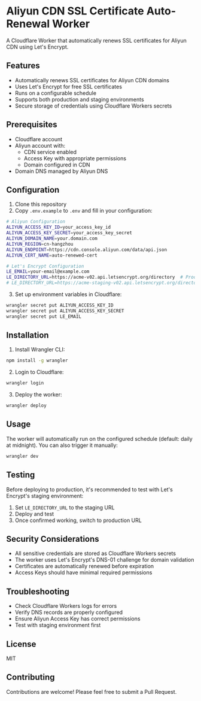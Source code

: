# Aliyun CDN SSL Certificate Auto-Renewal Worker

A Cloudflare Worker that automatically renews SSL certificates for Aliyun CDN using Let's Encrypt.

## Features

- Automatically renews SSL certificates for Aliyun CDN domains
- Uses Let's Encrypt for free SSL certificates
- Runs on a configurable schedule
- Supports both production and staging environments
- Secure storage of credentials using Cloudflare Workers secrets

## Prerequisites

- Cloudflare account
- Aliyun account with:
  - CDN service enabled
  - Access Key with appropriate permissions
  - Domain configured in CDN
- Domain DNS managed by Aliyun DNS

## Configuration

1. Clone this repository
2. Copy `.env.example` to `.env` and fill in your configuration:

```bash
# Aliyun Configuration
ALIYUN_ACCESS_KEY_ID=your_access_key_id
ALIYUN_ACCESS_KEY_SECRET=your_access_key_secret
ALIYUN_DOMAIN_NAME=your.domain.com
ALIYUN_REGION=cn-hangzhou
ALIYUN_ENDPOINT=https://cdn.console.aliyun.com/data/api.json
ALIYUN_CERT_NAME=auto-renewed-cert

# Let's Encrypt Configuration
LE_EMAIL=your-email@example.com
LE_DIRECTORY_URL=https://acme-v02.api.letsencrypt.org/directory  # Production
# LE_DIRECTORY_URL=https://acme-staging-v02.api.letsencrypt.org/directory  # Staging
```

3. Set up environment variables in Cloudflare:

```bash
wrangler secret put ALIYUN_ACCESS_KEY_ID
wrangler secret put ALIYUN_ACCESS_KEY_SECRET
wrangler secret put LE_EMAIL
```

## Installation

1. Install Wrangler CLI:
```bash
npm install -g wrangler
```

2. Login to Cloudflare:
```bash
wrangler login
```

3. Deploy the worker:
```bash
wrangler deploy
```

## Usage

The worker will automatically run on the configured schedule (default: daily at midnight). You can also trigger it manually:

```bash
wrangler dev
```

## Testing

Before deploying to production, it's recommended to test with Let's Encrypt's staging environment:

1. Set `LE_DIRECTORY_URL` to the staging URL
2. Deploy and test
3. Once confirmed working, switch to production URL

## Security Considerations

- All sensitive credentials are stored as Cloudflare Workers secrets
- The worker uses Let's Encrypt's DNS-01 challenge for domain validation
- Certificates are automatically renewed before expiration
- Access Keys should have minimal required permissions

## Troubleshooting

- Check Cloudflare Workers logs for errors
- Verify DNS records are properly configured
- Ensure Aliyun Access Key has correct permissions
- Test with staging environment first

## License

MIT

## Contributing

Contributions are welcome! Please feel free to submit a Pull Request. 